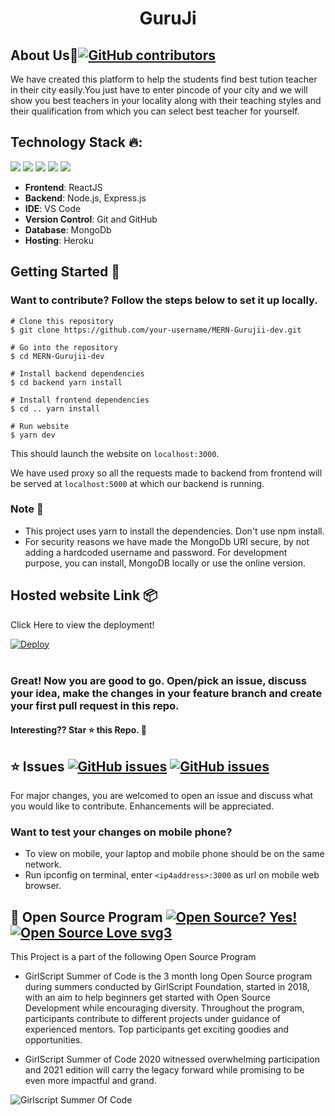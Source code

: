 <b><h1 align=center> GuruJi </h1></b>

## <strong>About Us🚩[![GitHub contributors](https://img.shields.io/github/contributors/Namanl2001/MERN-Gurujii-dev.svg)](https://github.com/Namanl2001/MERN-Gurujii-dev/graphs/contributors/)</strong>
We have created this platform to help the students find best tution teacher in their city easily.You just have to enter pincode of your city and we will show you best teachers in your locality along with their teaching styles and their qualification from which you can select best teacher for yourself.

## <strong>Technology Stack 🔥:</strong>

<img src ="https://img.shields.io/badge/MongoDB-%234ea94b.svg?&style=for-the-badge&logo=mongodb&logoColor=white"/> <img src="https://img.shields.io/badge/express.js%20-%23404d59.svg?&style=for-the-badge"/> <img src="https://img.shields.io/badge/reactjs%20-61DAFB.svg?&style=for-the-badge&logo=react&logoColor=blue"/> <img src="https://img.shields.io/badge/Node.js-%234ea94b.svg?&style=for-the-badge&logo=node.js&logoColor=white"> <img src="https://img.shields.io/badge/git%20-%23121011.svg?&style=for-the-badge&logo=git&logoColor=white&logoWidth=20">

- **Frontend**: ReactJS
- **Backend**: Node.js, Express.js
- **IDE**: VS Code
- **Version Control**: Git and GitHub
- **Database**: MongoDb
- **Hosting**: Heroku

## <strong>Getting Started 🚀 </strong>
### Want to contribute? Follow the steps below to set it up locally.

```
# Clone this repository
$ git clone https://github.com/your-username/MERN-Gurujii-dev.git

# Go into the repository
$ cd MERN-Gurujii-dev

# Install backend dependencies
$ cd backend yarn install

# Install frontend dependencies
$ cd .. yarn install

# Run website
$ yarn dev
```
This should launch the website on `localhost:3000`.

We have used proxy so all the requests made to backend from frontend will be served at
`localhost:5000` at which our backend is running.

### <strong>Note 👀</strong>
- This project uses yarn to install the dependencies. Don't use npm install.
- For security reasons we have made the MongoDb URI secure, by not adding a hardcoded username and password. For development purpose, you can install, MongoDB locally or use the  online version.

## <strong>Hosted website Link 📦 </strong>

Click Here to view the deployment!
 
[![Deploy](https://www.herokucdn.com/deploy/button.svg)](https://guru-jii.herokuapp.com/)
<br>
<br>

### Great! Now you are good to go. Open/pick an issue, discuss your idea, make the changes in your feature branch and create your first pull request in this repo.

#### <strong>Interesting?? Star ⭐ this Repo.</strong> 🤩

## ⭐<strong> Issues [![GitHub issues](https://img.shields.io/github/issues/Namanl2001/MERN-Gurujii-dev.svg)](https://github.com/Namanl2001/MERN-Gurujii-dev/issues) [![GitHub issues](https://img.shields.io/github/issues-closed/Namanl2001/MERN-Gurujii-dev.svg)](https://github.com/Namanl2001/MERN-Gurujii-dev/issues?q=is%3Aissue+is%3Aclosed)</strong>
For major changes, you are welcomed to open an issue and discuss what you would like to contribute. Enhancements will be appreciated.

### Want to test your changes on mobile phone?

- To view on mobile, your laptop and mobile phone should be on the same network.
- Run ipconfig on terminal, enter `<ip4address>:3000` as url on mobile web browser. 

## 📢 <strong>Open Source Program [![Open Source? Yes!](https://badgen.net/badge/Open%20Source%20%3F/Yes%21/blue?icon=github)](https://github.com/Namanl2001/)  [![Open Source Love svg3](https://badges.frapsoft.com/os/v3/open-source.svg?v=103)](https://github.com/Namanl2001/)</strong>

This Project is a part of the following Open Source Program

- GirlScript Summer of Code is the 3 month long Open Source program during summers conducted by GirlScript Foundation, started in 2018, with an aim to help beginners get started with Open Source Development while encouraging diversity. Throughout the program, participants contribute to different projects under guidance of experienced mentors. Top participants get exciting goodies and opportunities.

- GirlScript Summer of Code 2020 witnessed overwhelming participation and 2021 edition will carry the legacy forward while promising to be even more impactful and grand.

<img src ="https://miro.medium.com/max/3000/1*CKaCnG11p5i0KiQyaoyBvg.png" alt ="Girlscript Summer Of Code"></img>